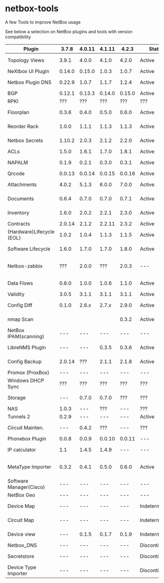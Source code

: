 # netbox-tools
A few Tools to improve NetBox usage

See below a selection on NetBox plugins and tools with version compatibility

|Plugin                   |3.7.8 |4.0.11|4.1.11|4.2.3 |Status       |Pip Package                   |configuration.py         |URL                                                             |
|-------------------------|------|------|------|------|-------------|------------------------------|-------------------------|----------------------------------------------------------------|
|Topology Views           |3.9.1 |4.0.0 |4.1.0 |4.2.0 |Active       |netbox-topology-views         |netbox_topology_views    |[Topology Views](https://github.com/netbox-community/netbox-topology-views)|
|NeXtbox UI Plugin        |0.14.0|0.15.0|1.0.3 |1.0.7 |Active       |nextbox-ui-plugin             |nextbox_ui_plugin        |[NeXtbox UI](https://github.com/iDebugAll/nextbox-ui-plugin)|
|Netbox Plugin DNS        |0.22.9|1.0.7 |1.1.7 |1.2.4 |Active       |netbox-plugin-dns             |netbox_dns               |[Plugin DNS](https://github.com/peteeckel/netbox-plugin-dns)|
|BGP                      |0.12.1|0.13.3|0.14.0|0.15.0|Active       |netbox-bgp                    |netbox_bgp               |[Plugin RPKI](https://github.com/menckend/netbox_rpki)|
|RPKI                     |???   |???   |???   |???   |???          |netbox_rpki                   |netbox_rpki              |[Plugin BGP](https://github.com/netbox-community/netbox-bgp)|
|Floorplan                |0.3.6 |0.4.0 |0.5.0 |0.6.0 |Active       |netbox-floorplan-plugin       |netbox_floorplan         |[Floorplan](https://github.com/netbox-community/netbox-floorplan-plugin)|
|Reorder Rack             |1.0.0 |1.1.1 |1.1.3 |1.1.3 |Active       |netbox-reorder-rack           |netbox_reorder_rack      |[Secrets](https://github.com/Onemind-Services-LLC/netbox-secrets)|
|Netbox Secrets           |1.10.2|2.0.3 |2.1.2 |2.2.0 |Active       |netbox-secrets                |netbox_secrets           |[NetBox Secretstore](https://github.com/DanSheps/netbox-secretstore)|
|ACLs                     |1.5.0 |1.6.1 |1.7.0 |1.8.1 |Active       |netbox-acls                   |netbox_acls              |[ACLs](https://github.com/ryanmerolle/netbox-acls)|
|NAPALM                   |0.1.9 |0.2.1 |0.3.0 |0.3.1 |Active       |netbox-napalm-plugin          |netbox_napalm_plugin     |[NAPALM Plugin](https://github.com/netbox-community/netbox-napalm)|
|Qrcode                   |0.0.13|0.0.14|0.0.15|0.0.16|Active       |netbox-qrcode                 |netbox_qrcode            |[QR code](https://github.com/netbox-community/netbox-qrcode)|
|Attachments              |4.0.2 |5.1.3 |6.0.0 |7.0.0 |Active       |netbox-attachments            |netbox_attachment        |[NetBox Attachments](https://github.com/Kani999/netbox-attachments)|
|Documents                |0.6.4 |0.7.0 |0.7.0 |0.7.1 |Active       |netbox-documents              |netbox_documents         |[Documents Plugin](https://github.com/jasonyates/netbox-documents)|
|Inventory                |1.6.0 |2.0.2 |2.2.1 |2.3.0 |Active       |netbox-inventory              |netbox_inventory         |[Inventory Plugin](https://github.com/ArnesSI/netbox-inventory)|
|Contracts                |2.0.14|2.1.2 |2.2.11|2.3.2 |Active       |netbox-contract               |netbox_contract          |[Contract](https://github.com/mlebreuil/netbox-contract)|
|(Hardware)Lifecycle (EOL)|1.0.2 |1.0.4 |1.1.3 |1.1.5 |Active       |netbox-lifecycle              |netbox_lifecycle         |[Lifecycle](https://github.com/DanSheps/netbox-lifecycle/releases)|
|Software Lifecycle       |1.6.0 |1.7.0 |1.7.0 |1.8.0 |Active       |netbox-slm                    |netbox_slm               |[Software Lifecycle](https://github.com/ICTU/netbox_slm)|
|Netbox-zabbix            |???   |2.0.0 |???   |2.0.3 |---          |netbox-zabbix                 |                         |[Plugin NetBox Zabbix](https://github.com/DanSheps/netbox-zabbix)|
|Data Flows               |0.8.0 |1.0.0 |1.0.6 |1.1.0 |Active       |netbox-data-flows             |netbox_data_flows        |[Data Flows](https://github.com/Alef-Burzmali/netbox-data-flows)|
|Validity                 |3.0.5 |3.1.1 |3.1.1 |3.1.1 |Active       |netbox-validity               |validity                 |[Validity](https://github.com/amyasnikov/validity)|
Config Diff               |0.1.0 |2.6.x |2.7.x |2.9.0 |Active       |netbox-config-diff            |netbox_config_diff       |[Config Diff](https://github.com/miaow2/netbox-config-diff)|
|nmap Scan                |      |      |      |0.3.2 |Active       |---                           |---                      |[NetBox nmap Scan](https://github.com/LoH-lu/netbox-nmap-scan)|
|NetBox IPAM(scanning)    |---   |---   |---   |---   |---          |---                           |---                      |[Netbox-IPAM](https://github.com/hrleinonen/netbox-ipam)|
|LibreNMS Plugin          |---   |---   |0.3.5 |0.3.6 |Active       |netbox-librenms-plugin        |netbox_librenms_plugin   |[LibreNMS Plugin](https://github.com/bonzo81/netbox-librenms-plugin)|
|Config Backup            |2.0.14|???   |2.1.1 |2.1.8 |Active       |netbox-config-backup          |netbox_config_backup     |[Config Backup](https://github.com/DanSheps/netbox-config-backup)|
|Promox (ProxBox)         |---   |---   |---   |---   |---          |netbox-proxbox                |netbox_proxbox           |[ProxBox](https://github.com/netdevopsbr/netbox-proxbox)|
|Windows DHCP Sync        |???   |???   |???   |???   |???          |---                           |---                      |[Win DHCP](https://github.com/scsitteam/netbox-windhcp)|
|Storage                  |---   |0.7.0 |0.7.0 |???   |???          |netbox-storage-plugin         |netbox_storage           |[Storage](https://github.com/viroge/netbox-storage)|
|NAS                      |1.0.3 |---   |???   |---   |???          |netbox-nas                    |netbox_nas               |[NAS](https://github.com/wutcat/netbox-nas)|
|Tunnels 2                |0.2.9 |---   |---   |---   |Active       |netbox-tunnels2               |netbox_tunnels2          |[Tunnels 2](https://github.com/robertlynch3/netbox-tunnels2?tab=readme-ov-file)|
|Circuit Mainten.         |---   |0.4.2 |???   |---   |???          |netbox-circuitmaintenance     |netbox_circuitmaintenance|[Circuit Maintenance](https://github.com/jasonyates/netbox-circuitmaintenance)|
|Phonebox Plugin          |0.0.8 |0.0.9 |0.0.10|0.0.11|---          |phonebox-plugin               |phonebox_plugin          |[Phonebox](https://github.com/iDebugAll/phonebox_plugin)|
|IP calculator            |1.1   |1.4.5 |1.4.9 |---   |---          |netbox-ipcalculator           |netbox_ipcalculator      |[IP calculator](https://github.com/PieterL75/netbox_ipcalculator)|
|MetaType Importer        |0.3.2 |0.4.1 |0.5.0 |0.6.0 |Active       |netbox-metatype-importer      |netbox_metatype_importer |[Metatype Importer](https://github.com/Onemind-Services-LLC/netbox-metatype-importer)|
|Software Manager(Cisco)  |---   |---   |---   |---   |---          |netbox-plugin-software-manager|software_manager         |[Software manager](https://github.com/alsigna/netbox-software-manager)|
|NetBox Geo               |---   |---   |---   |---   |---          |---                           |geo                      |[NetBox Geo](https://github.com/wholesailnetworks/netbox-geo)|
|Device Map               |---   |---   |---   |---   |Indeterminado|netbox-plugin-device-map      |netbox_device_map        |[Device Map](https://github.com/drygdryg/netbox-plugin-device-map)|
|Circuit Map              |---   |---   |---   |---   |Indeterminado|netbox-plugin-circuit-map     |netbox_circuit_map       |[Circuit Map](https://github.com/pv2b/netbox-plugin-circuit-map)|
|Device view              |---   |0.1.5 |0.1.7 |0.1.9 |Indeterminado|netbox-device-view            |netbox_device_view       |[Device View](https://github.com/peterbaumert/netbox-device-view)|
|Netbox_DNS               |---   |---   |---   |---   |Discontinued |netbox-dns                    |netbox_dns               |[DNS(archive)](https://github.com/auroraresearchlab/netbox-dns)|
|Secretstore              |---   |---   |---   |---   |Discontinued |netbox-secretstore            |netbox_secretstore       ||
|Device Type Importer     |---   |---   |---   |---   |Discontinued |---                           |---                      ||
